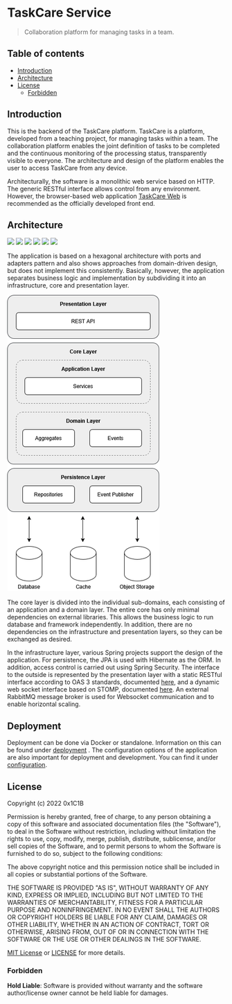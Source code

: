 # TaskCare Service

> Collaboration platform for managing tasks in a team.

## Table of contents

- [Introduction](#introduction)
- [Architecture](#architecture)
- [License](#license)
  - [Forbidden](#forbidden)

## Introduction

This is the backend of the TaskCare platform. TaskCare is a platform, developed from a teaching project, for managing
tasks within a team. The collaboration platform enables the joint definition of tasks to be completed and the
continuous monitoring of the processing status, transparently visible to everyone. The architecture and design of the
platform enables the user to access TaskCare from any device.

Architecturally, the software is a monolithic web service based on HTTP. The generic RESTful interface allows control
from any environment. However, the browser-based web application [TaskCare Web](https://github.com/0x1C1B/taskcare-web)
is recommended as the officially developed front end.

## Architecture

![](https://img.shields.io/badge/dynamic/xml?color=red&label=Java&query=%2F%2A%5Blocal-name%28%29%3D%27project%27%5D%2F%2A%5Blocal-name%28%29%3D%27properties%27%5D%2F%2A%5Blocal-name%28%29%3D%27java.version%27%5D&url=https%3A%2F%2Fraw.githubusercontent.com%2F0x1C1B%2Ftaskcare-service%2Fmaster%2Fpom.xml&logo=openjdk)
![](https://img.shields.io/badge/dynamic/xml?color=green&label=Spring%20Boot&query=%2F%2A%5Blocal-name%28%29%3D%27project%27%5D%2F%2A%5Blocal-name%28%29%3D%27parent%27%5D%2F%2A%5Blocal-name%28%29%3D%27version%27%5D&url=https%3A%2F%2Fraw.githubusercontent.com%2F0x1C1B%2Ftaskcare-service%2Fmaster%2Fpom.xml&logo=spring-boot)
![](https://img.shields.io/badge/ORM-Hibernate-blue?logo=hibernate)
![](https://img.shields.io/badge/Database-MySQL-blue?logo=mysql)
![](https://img.shields.io/badge/Database-Redis-red?logo=redis)
![](https://img.shields.io/badge/OpenAPI-3.0.1-green?logo=openapi-initiative)

The application is based on a hexagonal architecture with ports and adapters pattern and also shows approaches from
domain-driven design, but does not implement this consistently. Basically, however, the application separates business
logic and implementation by subdividing it into an infrastructure, core and presentation layer.

![Architecture](docs/images/architecture.png)

The core layer is divided into the individual sub-domains, each consisting of an application and a domain layer. The
entire core has only minimal dependencies on external libraries. This allows the business logic to run database and
framework independently. In addition, there are no dependencies on the infrastructure and presentation layers, so they
can be exchanged as desired.

In the infrastructure layer, various Spring projects support the design of the application. For persistence, the JPA is
used with Hibernate as the ORM. In addition, access control is carried out using Spring Security. The interface to the
outside is represented by the presentation layer with a static RESTful interface according to OAS 3 standards,
documented [here](src/main/resources/docs/v1/openapi.yml), and a dynamic web socket interface based on STOMP, documented
[here](src/main/resources/docs/v1/asyncapi.yml). An external RabbitMQ message broker is used for Websocket communication
and to enable horizontal scaling.

## Deployment

Deployment can be done via Docker or standalone. Information on this can be found under [deployment](docs/deployment.md)
.
The configuration options of the application are also important for deployment and development. You can find it under
[configuration](docs/configuration.md).

## License

Copyright (c) 2022 0x1C1B

Permission is hereby granted, free of charge, to any person obtaining a copy
of this software and associated documentation files (the "Software"), to deal
in the Software without restriction, including without limitation the rights
to use, copy, modify, merge, publish, distribute, sublicense, and/or sell
copies of the Software, and to permit persons to whom the Software is
furnished to do so, subject to the following conditions:

The above copyright notice and this permission notice shall be included in all
copies or substantial portions of the Software.

THE SOFTWARE IS PROVIDED "AS IS", WITHOUT WARRANTY OF ANY KIND, EXPRESS OR
IMPLIED, INCLUDING BUT NOT LIMITED TO THE WARRANTIES OF MERCHANTABILITY,
FITNESS FOR A PARTICULAR PURPOSE AND NONINFRINGEMENT. IN NO EVENT SHALL THE
AUTHORS OR COPYRIGHT HOLDERS BE LIABLE FOR ANY CLAIM, DAMAGES OR OTHER
LIABILITY, WHETHER IN AN ACTION OF CONTRACT, TORT OR OTHERWISE, ARISING FROM,
OUT OF OR IN CONNECTION WITH THE SOFTWARE OR THE USE OR OTHER DEALINGS IN THE
SOFTWARE.

[MIT License](https://opensource.org/licenses/MIT) or [LICENSE](LICENSE) for
more details.

### Forbidden

**Hold Liable**: Software is provided without warranty and the software
author/license owner cannot be held liable for damages.